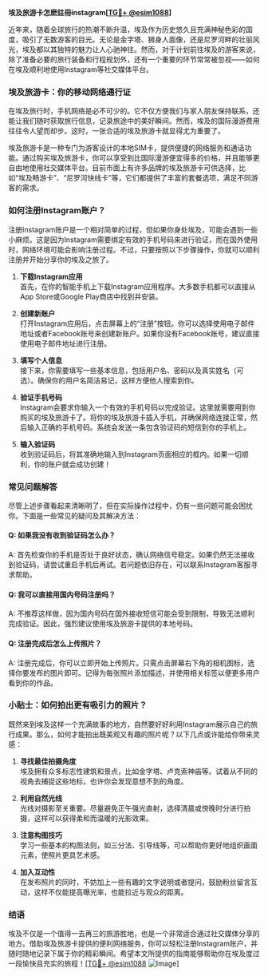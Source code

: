 **埃及旅游卡怎麽註冊instagram[[TG💪+ @esim1088](https://t.me/s/esim1088)]**

近年来，随着全球旅行的热潮不断升温，埃及作为历史悠久且充满神秘色彩的国度，吸引了无数游客的目光。无论是金字塔、狮身人面像，还是尼罗河畔的壮丽风光，埃及都以其独特的魅力让人心驰神往。然而，对于计划前往埃及的游客来说，除了准备必要的旅行装备和行程规划外，还有一个重要的环节常常被忽视——如何在埃及顺利地使用Instagram等社交媒体平台。

### 埃及旅游卡：你的移动网络通行证

在埃及旅行时，手机网络是必不可少的。它不仅方便我们与家人朋友保持联系，还能让我们随时获取旅行信息，记录旅途中的美好瞬间。然而，埃及的国际漫游费用往往令人望而却步。这时，一张合适的埃及旅游卡就显得尤为重要了。

埃及旅游卡是一种专门为游客设计的本地SIM卡，提供便捷的网络服务和通话功能。通过购买埃及旅游卡，你可以享受到比国际漫游便宜得多的价格，并且能够更自由地使用社交媒体平台。目前市面上有许多品牌的埃及旅游卡可供选择，比如“埃及畅游卡”、“尼罗河快线卡”等，它们都提供了丰富的套餐选项，满足不同游客的需求。

### 如何注册Instagram账户？

注册Instagram账户是一个相对简单的过程，但如果你身处埃及，可能会遇到一些小麻烦。这是因为Instagram需要绑定有效的手机号码来进行验证，而在国外使用时，网络环境可能会影响注册过程。不过，只要按照以下步骤操作，你就可以顺利注册并开始分享你的埃及之旅了。

1. **下载Instagram应用**  
   首先，在你的智能手机上下载Instagram应用程序。大多数手机都可以直接从App Store或Google Play商店中找到并安装。

2. **创建新账户**  
   打开Instagram应用后，点击屏幕上的“注册”按钮。你可以选择使用电子邮件地址或者Facebook账号来创建新账户。如果你没有Facebook账号，建议直接使用电子邮件地址进行注册。

3. **填写个人信息**  
   接下来，你需要填写一些基本信息，包括用户名、密码以及真实姓名（可选）。确保你的用户名简洁易记，这样方便他人搜索到你。

4. **验证手机号码**  
   Instagram会要求你输入一个有效的手机号码以完成验证。这里就需要用到你购买的埃及旅游卡了。将你的埃及旅游卡插入手机，并确保网络连接正常，然后输入正确的手机号码。系统会发送一条包含验证码的短信到你的手机上。

5. **输入验证码**  
   收到验证码后，将其准确地输入到Instagram页面相应的框内。如果一切顺利，你的账户就会成功创建！

### 常见问题解答

尽管上述步骤看起来清晰明了，但在实际操作过程中，仍有一些问题可能会困扰你。下面是一些常见的疑问及其解决方法：

#### Q: 如果我没有收到验证码怎么办？
A: 首先检查你的手机是否处于良好状态，确认网络信号稳定。如果仍然无法接收到验证码，请尝试重启手机后再试。若问题依旧存在，可以联系Instagram客服寻求帮助。

#### Q: 我可以直接用国内号码注册吗？
A: 不推荐这样做，因为国内号码在国外接收短信可能会受到限制，导致无法顺利完成验证。因此，强烈建议使用埃及旅游卡提供的本地号码。

#### Q: 注册完成后怎么上传照片？
A: 注册完成后，你可以立即开始上传照片。只需点击屏幕右下角的相机图标，选择你要发布的图片即可。记得为每张照片添加描述，并使用相关标签以便更多用户看到你的作品。

### 小贴士：如何拍出更有吸引力的照片？

既然来到埃及这样一个充满故事的地方，自然要好好利用Instagram展示自己的旅行成果。那么，如何才能拍出既美观又有趣的照片呢？以下几点或许能给你带来灵感：

1. **寻找最佳拍摄角度**  
   埃及拥有众多标志性建筑和景点，比如金字塔、卢克索神庙等。试着从不同的视角去捕捉这些地标，也许你会发现意想不到的角度。

2. **利用自然光线**  
   光线对摄影至关重要。尽量避免正午强光直射，选择清晨或傍晚时分进行拍摄，这样可以获得柔和而温暖的光影效果。

3. **注意构图技巧**  
   学习一些基本的构图法则，如三分法、引导线等，可以帮助你更好地组织画面元素，使照片更具艺术感。

4. **加入互动性**  
   在发布照片的同时，不妨加上一些有趣的文字说明或者提问，鼓励粉丝留言互动，这样不仅能提高曝光率，也能拉近与观众的距离。

### 结语

埃及不仅是一个值得一去再三的旅游胜地，也是一个非常适合通过社交媒体分享的地方。借助埃及旅游卡提供的便利网络服务，你可以轻松注册Instagram账户，并随时随地记录下属于你的精彩瞬间。希望本文所提供的指南能够帮助你在埃及度过一段愉快且充实的旅程！[[TG💪+ @esim1088](https://t.me/s/esim1088) ![Image](https://i.postimg.cc/4NQfJmqS/Snipaste-2025-05-13-00-14-12.png)]